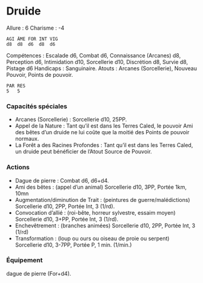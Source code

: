 # Druide

Allure : 6
Charisme : -4

	AGI	ÂME	FOR	INT	VIG
	d8	d8	d6	d8	d6

Compétences : Escalade d6, Combat d6, Connaissance (Arcanes) d8, Perception d6, Intimidation d10, Sorcellerie d10, Discrétion d8, Survie d8, Pistage d6
Handicaps : Sanguinaire.
Atouts : Arcanes (Sorcellerie), Nouveau Pouvoir, Points de pouvoir.

	PAR	RES
	5	5

### Capacités spéciales
- Arcanes (Sorcellerie) : Sorcellerie d10, 25PP.
- Appel de la Nature : Tant qu’il est dans les Terres Caled, le pouvoir Ami des bêtes d’un druide ne lui coûte que la moitié des Points de pouvoir normaux.
- La Forêt a des Racines Profondes : Tant qu’il est dans les Terres Caled, un druide peut bénéficier de l’Atout Source de Pouvoir.

### Actions
- Dague de pierre : Combat d6, d6+d4.
- Ami des bêtes : (appel d’un animal) Sorcellerie d10, 3PP, Portée 1km, 10mn
- Augmentation/diminution de Trait : (peintures de guerre/malédictions) Sorcellerie d10, 2PP, Portée Int, 3 (1/rd).
- Convocation d’allié : (roi-bête, horreur sylvestre, essaim moyen) Sorcellerie d10, 3+PP, Portée Int, 3 (1/rd).
- Enchevêtrement : (branches animées) Sorcellerie d10, 2PP, Portée Int, 3 (1/rd)
- Transformation : (loup ou ours ou oiseau de proie ou serpent) Sorcellerie d10, 3-7PP, Portée P, 1 min. (1/min.)

### Équipement
dague de pierre (For+d4).
